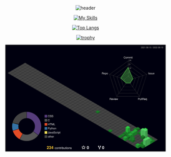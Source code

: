 <div align=center>

![header](https://capsule-render.vercel.app/api?type=waving&color=0:8E2DE2,100:4A00E0&height=300&section=header&text=ShinJoonseo&desc=Frontend%20Developer%20and%20Designer&fontSize=105&fontColor=ffffff&fontAlignY=40&descAlign=63&descAlignY=58&descSize=25&animation=fadeIn)

[![My Skills](https://skillicons.dev/icons?i=html,css,js,react,python,c,figma,ai&perline=8)](https://skillicons.dev)

[![Top Langs](https://github-readme-stats.vercel.app/api/top-langs/?username=baeian&layout=compact&theme=github_dark&hide_border=true&custom_title=Language)](https://github.com/anuraghazra/github-readme-stats)

[![trophy](https://github-profile-trophy.vercel.app/?username=baeian&theme=discord&margin-w=15&no-bg=true&no-frame=true)](https://github.com/ryo-ma/github-profile-trophy)

![](profile-3d-contrib/profile-night-green.svg)
</div>




